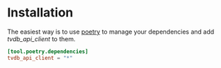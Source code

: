 # Installation

The easiest way is to use [poetry] to manage your dependencies
and add _tvdb_api_client_ to them.

```toml
[tool.poetry.dependencies]
tvdb_api_client = "*"
```

[poetry]: https://python-poetry.org/
